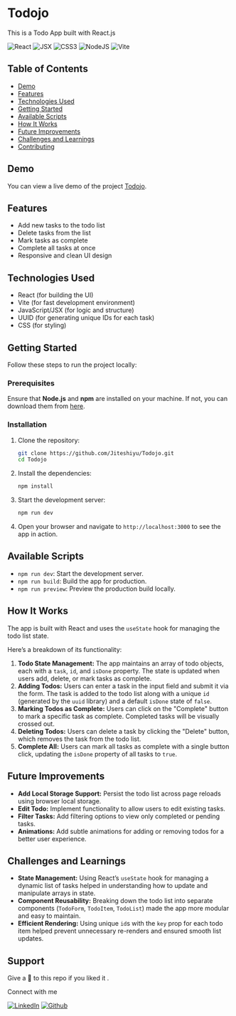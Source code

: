 # Todojo

This is a Todo App built with React.js

![React](https://img.shields.io/badge/React-007ACC?style=for-the-badge&logo=react&logoColor=white)
![JSX](https://img.shields.io/badge/JSX-React%20Component-informational?style=for-the-badge&logo=react)
![CSS3](https://img.shields.io/badge/css3-%231572B6.svg?style=for-the-badge&logo=css3&logoColor=white)
![NodeJS](https://img.shields.io/badge/node.js-6DA55F?style=for-the-badge&logo=node.js&logoColor=white)
![Vite](https://img.shields.io/badge/vite-%23646CFF.svg?style=for-the-badge&logo=vite&logoColor=white)

## Table of Contents

- [Demo](#demo)
- [Features](#features)
- [Technologies Used](#technologies-used)
- [Getting Started](#getting-started)
- [Available Scripts](#available-scripts)
- [How It Works](#how-it-works)
- [Future Improvements](#future-improvements)
- [Challenges and Learnings](#challenges-and-learnings)
- [Contributing](#contributing)

## Demo

You can view a live demo of the project [Todojo](https://todojo.netlify.app/).

## Features

- Add new tasks to the todo list
- Delete tasks from the list
- Mark tasks as complete
- Complete all tasks at once
- Responsive and clean UI design

## Technologies Used

- React (for building the UI)
- Vite (for fast development environment)
- JavaScript/JSX (for logic and structure)
- UUID (for generating unique IDs for each task)
- CSS (for styling)

## Getting Started

Follow these steps to run the project locally:

### Prerequisites

Ensure that **Node.js** and **npm** are installed on your machine. If not, you can download them from [here](https://nodejs.org/).

### Installation

1. Clone the repository:

   ```bash
   git clone https://github.com/Jiteshiyu/Todojo.git
   cd Todojo
   ```

2. Install the dependencies:

   ```bash
   npm install
   ```

3. Start the development server:

   ```bash
   npm run dev
   ```

4. Open your browser and navigate to `http://localhost:3000` to see the app in action.

## Available Scripts

- `npm run dev`: Start the development server.
- `npm run build`: Build the app for production.
- `npm run preview`: Preview the production build locally.

## How It Works

The app is built with React and uses the `useState` hook for managing the todo list state.

Here’s a breakdown of its functionality:

1. **Todo State Management:** The app maintains an array of todo objects, each with a `task`, `id`, and `isDone` property. The state is updated when users add, delete, or mark tasks as complete.
2. **Adding Todos:** Users can enter a task in the input field and submit it via the form. The task is added to the todo list along with a unique `id` (generated by the `uuid` library) and a default `isDone` state of `false`.
3. **Marking Todos as Complete:** Users can click on the "Complete" button to mark a specific task as complete. Completed tasks will be visually crossed out.
4. **Deleting Todos:** Users can delete a task by clicking the "Delete" button, which removes the task from the todo list.
5. **Complete All:** Users can mark all tasks as complete with a single button click, updating the `isDone` property of all tasks to `true`.

## Future Improvements

- **Add Local Storage Support:** Persist the todo list across page reloads using browser local storage.
- **Edit Todo:** Implement functionality to allow users to edit existing tasks.
- **Filter Tasks:** Add filtering options to view only completed or pending tasks.
- **Animations:** Add subtle animations for adding or removing todos for a better user experience.

## Challenges and Learnings

- **State Management:** Using React’s `useState` hook for managing a dynamic list of tasks helped in understanding how to update and manipulate arrays in state.
- **Component Reusability:** Breaking down the todo list into separate components (`TodoForm`, `TodoItem`, `TodoList`) made the app more modular and easy to maintain.
- **Efficient Rendering:** Using unique `id`s with the `key` prop for each todo item helped prevent unnecessary re-renders and ensured smooth list updates.

## Support
Give a 🌟 to this repo if you liked it .

Connect with me

[![LinkedIn](https://img.shields.io/static/v1.svg?label=connect&message=@JiteshKumar&color=success&logo=linkedin&style=for-the-badge&logoColor=white&colorA=blue)](https://www.linkedin.com/in/jitesh-kumar-93742a322/) [![Github](https://img.shields.io/static/v1.svg?label=follow&message=@Jiteshiyu&color=grey&logo=github&style=for-the-badge&logoColor=white&colorA=black)](https://www.github.com/Jiteshiyu/)

